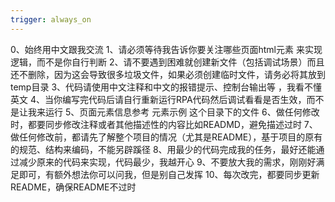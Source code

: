 ```yaml
---
trigger: always_on
---
```

0、始终用中文跟我交流
1、请必须等待我告诉你要关注哪些页面html元素 来实现逻辑，而不是你自行判断 
2、请不要遇到困难就创建新文件（包括调试场景）而且还不删除，因为这会导致很多垃圾文件，如果必须创建临时文件，请务必将其放到 temp目录
3、代码请使用中文注释和中文的报错提示、控制台输出等 ，我看不懂英文
4、当你编写完代码后请自行重新运行RPA代码然后调试看看是否生效，而不是让我来运行
5、页面元素信息参考 元素示例 这个目录下的文件
6、做任何修改时，都要同步修改注释或者其他描述性的内容比如READMD，避免描述过时
7、做任何修改前，都请先了解整个项目的情况（尤其是README），基于项目的原有的规范、结构来编码，不能另辟蹊径
8、用最少的代码完成我的任务，最好还能通过减少原来的代码来实现，代码最少，我越开心
9、不要放大我的需求，刚刚好满足即可，有额外想法你可以问我，但是别自己发挥
10、每次改完，都要同步更新README，确保README不过时